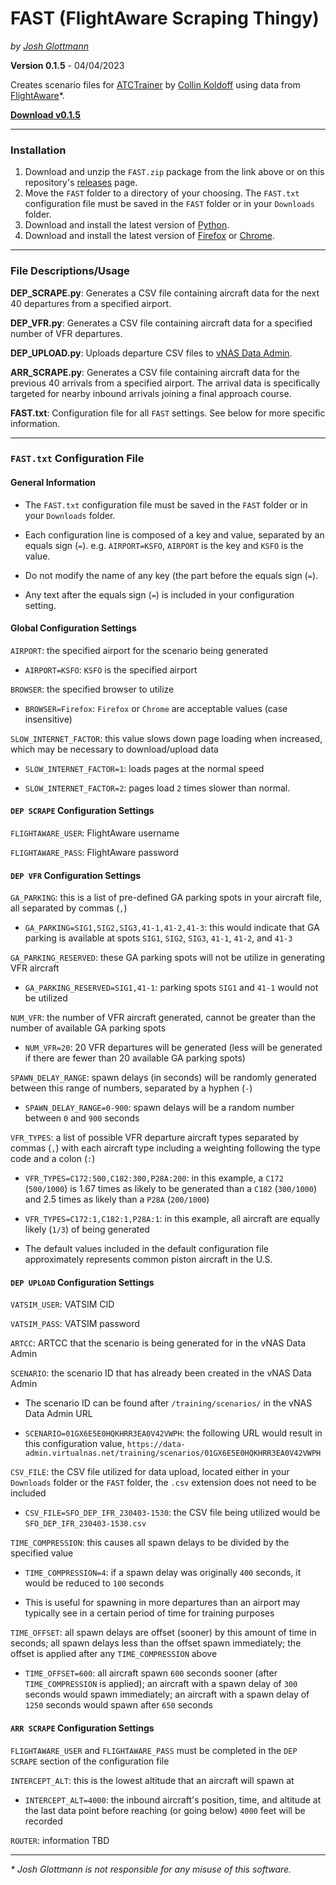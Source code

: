 # FAST (FlightAware Scraping Thingy)

_by [Josh Glottmann](https://github.com/glott)_

**Version 0.1.5** - 04/04/2023

Creates scenario files for [ATCTrainer](https://atctrainer.collinkoldoff.dev/#about) by [Collin Koldoff](https://github.com/collink2451) using data from [FlightAware](https://flightaware.com/)\*. 

__[Download v0.1.5](https://github.com/glott/FAST/releases/download/v0.1.5/FAST.zip)__ 

---
### Installation

1) Download and unzip the `FAST.zip` package from the link above or on this repository's [releases](https://github.com/glott/FAST/releases/latest) page. 
2) Move the `FAST` folder to a directory of your choosing. The `FAST.txt` configuration file must be saved in the `FAST` folder or in your `Downloads` folder.  
3) Download and install the latest version of [Python](https://www.python.org/downloads/). 
4) Download and install the latest version of [Firefox](https://www.mozilla.org/en-US/firefox/new/) or [Chrome](https://www.google.com/chrome/).

---
### File Descriptions/Usage

**DEP_SCRAPE.py**: Generates a CSV file containing aircraft data for the next 40 departures from a specified airport. 

**DEP_VFR.py**: Generates a CSV file containing aircraft data for a specified number of VFR departures. 

**DEP_UPLOAD.py**: Uploads departure CSV files to [vNAS Data Admin](https://data-admin.virtualnas.net/).

**ARR_SCRAPE.py**: Generates a CSV file containing aircraft data for the previous 40 arrivals from a specified airport. The arrival data is specifically targeted for nearby inbound arrivals joining a final approach course. 

**FAST.txt**: Configuration file for all `FAST` settings. See below for more specific information.

---
### `FAST.txt` Configuration File

#### General Information

- The `FAST.txt` configuration file must be saved in the `FAST` folder or in your `Downloads` folder. 

- Each configuration line is composed of a key and value, separated by an equals sign (`=`). e.g. `AIRPORT=KSFO`, `AIRPORT` is the key and `KSFO` is the value.  

- Do not modify the name of any key (the part before the equals sign (`=`).

- Any text after the equals sign (`=`) is included in your configuration setting. 

#### Global Configuration Settings

`AIRPORT`: the specified airport for the scenario being generated

- `AIRPORT=KSFO`: `KSFO` is the specified airport

`BROWSER`: the specified browser to utilize

- `BROWSER=Firefox`: `Firefox` or `Chrome` are acceptable values (case insensitive)

`SLOW_INTERNET_FACTOR`: this value slows down page loading when increased, which may be necessary to download/upload data

- `SLOW_INTERNET_FACTOR=1`: loads pages at the normal speed

- `SLOW_INTERNET_FACTOR=2`: pages load `2` times slower than normal.

#### `DEP SCRAPE` Configuration Settings

`FLIGHTAWARE_USER`: FlightAware username

`FLIGHTAWARE_PASS`: FlightAware password

#### `DEP VFR` Configuration Settings

`GA_PARKING`: this is a list of pre-defined GA parking spots in your aircraft file, all separated by commas (`,`)

- `GA_PARKING=SIG1,SIG2,SIG3,41-1,41-2,41-3`: this would indicate that GA parking is available at spots `SIG1`, `SIG2`, `SIG3`, `41-1`, `41-2`, and `41-3`

`GA_PARKING_RESERVED`: these GA parking spots will not be utilize in generating VFR aircraft

- `GA_PARKING_RESERVED=SIG1,41-1`: parking spots `SIG1` and `41-1` would not be utilized

`NUM_VFR`: the number of VFR aircraft generated, cannot be greater than the number of available GA parking spots

- `NUM_VFR=20`: 20 VFR departures will be generated (less will be generated if there are fewer than 20 available GA parking spots)

`SPAWN_DELAY_RANGE`: spawn delays (in seconds) will be randomly generated between this range of numbers, separated by a hyphen (`-`)

- `SPAWN_DELAY_RANGE=0-900`: spawn delays will be a random number between `0` and `900` seconds

`VFR_TYPES`: a list of possible VFR departure aircraft types separated by commas (`,`) with each aircraft type including a weighting following the type code and a colon (`:`)

- `VFR_TYPES=C172:500,C182:300,P28A:200`: in this example, a `C172` (`500/1000`) is 1.67 times as likely to be generated than a `C182` (`300/1000`) and 2.5 times as likely than a `P28A` (`200/1000`)

- `VFR_TYPES=C172:1,C182:1,P28A:1`: in this example, all aircraft are equally likely (`1/3`) of being generated

- The default values included in the default configuration file approximately represents common piston aircraft in the U.S.

#### `DEP UPLOAD` Configuration Settings

`VATSIM_USER`: VATSIM CID

`VATSIM_PASS`: VATSIM password

`ARTCC`: ARTCC that the scenario is being generated for in the vNAS Data Admin

`SCENARIO`: the scenario ID that has already been created in the vNAS Data Admin

- The scenario ID can be found after `/training/scenarios/` in the vNAS Data Admin URL

- `SCENARIO=01GX6E5E0HQKHRR3EA0V42VWPH`: the following URL would result in this configuration value, `https://data-admin.virtualnas.net/training/scenarios/01GX6E5E0HQKHRR3EA0V42VWPH`

`CSV_FILE`: the CSV file utilized for data upload, located either in your `Downloads` folder or the `FAST` folder, the `.csv` extension does not need to be included

- `CSV_FILE=SFO_DEP_IFR_230403-1530`: the CSV file being utilized would be `SFO_DEP_IFR_230403-1530.csv`

`TIME_COMPRESSION`: this causes all spawn delays to be divided by the specified value

- `TIME_COMPRESSION=4`: if a spawn delay was originally `400` seconds, it would be reduced to `100` seconds

- This is useful for spawning in more departures than an airport may typically see in a certain period of time for training purposes

`TIME_OFFSET`: all spawn delays are offset (sooner) by this amount of time in seconds; all spawn delays less than the offset spawn immediately; the offset is applied after any `TIME_COMPRESSION` above 

- `TIME_OFFSET=600`: all aircraft spawn `600` seconds sooner (after `TIME_COMPRESSION` is applied); an aircraft with a spawn delay of `300` seconds would spawn immediately; an aircraft with a spawn delay of `1250` seconds would spawn after `650` seconds

#### `ARR SCRAPE` Configuration Settings

`FLIGHTAWARE_USER` and `FLIGHTAWARE_PASS` must be completed in the `DEP SCRAPE` section of the configuration file

`INTERCEPT_ALT`: this is the lowest altitude that an aircraft will spawn at

- `INTERCEPT_ALT=4000`: the inbound aircraft's position, time, and altitude at the last data point before reaching (or going below) `4000` feet will be recorded

`ROUTER`: information TBD

---
*\* Josh Glottmann is not responsible for any misuse of this software.*
